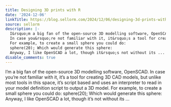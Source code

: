 ```yaml
---
title: Designing 3D prints with R
date: '2024-12-06'
linkTitle: https://blog.sellorm.com/2024/12/06/designing-3d-prints-with-r/
source: sellorm
description: |-
  I&rsquo;m a big fan of the open-source 3D modelling software, OpenSCAD.
  In case you&rsquo;re not familiar with it, it&rsquo;s a tool for creating 3D CAD models, but unlike most tools in this space, it&rsquo;s script based and uses an interpreter to read in your model definition script to output a 3D model.
  For example, to create a small sphere you could do:
  sphere(20); Which would generate this sphere:
  Anyway, I like OpenSCAD a lot, though it&rsquo;s not without its ...
disable_comments: true
---
```

I&rsquo;m a big fan of the open-source 3D modelling software, OpenSCAD.
In case you&rsquo;re not familiar with it, it&rsquo;s a tool for creating 3D CAD models, but unlike most tools in this space, it&rsquo;s script based and uses an interpreter to read in your model definition script to output a 3D model.
For example, to create a small sphere you could do:
sphere(20); Which would generate this sphere:
Anyway, I like OpenSCAD a lot, though it&rsquo;s not without its ...